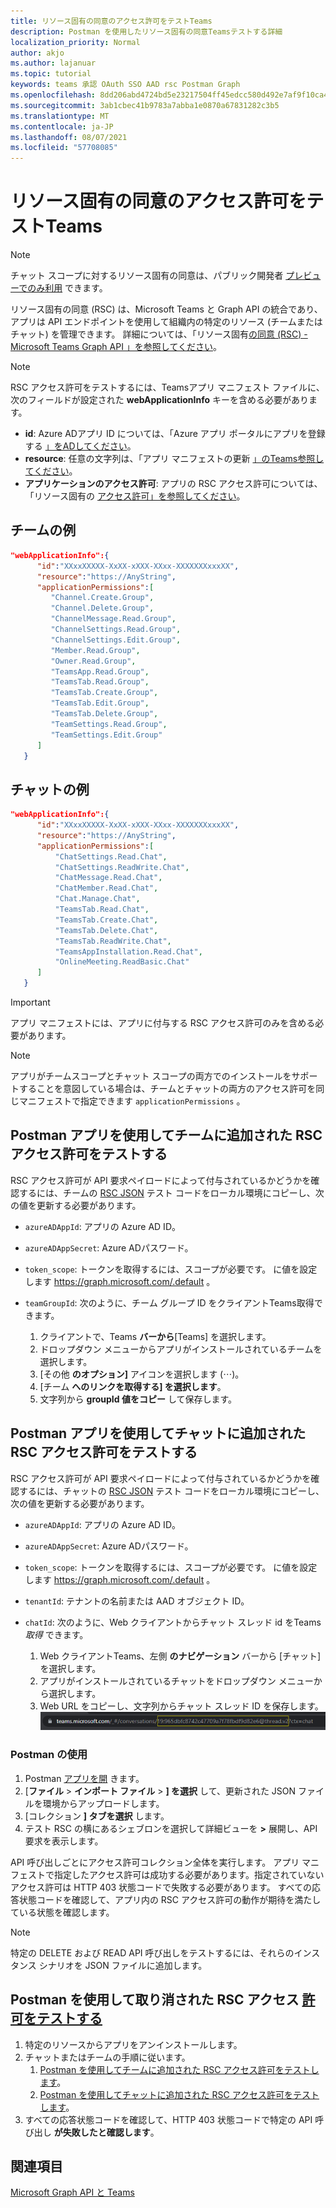 ```yaml
---
title: リソース固有の同意のアクセス許可をテストTeams
description: Postman を使用したリソース固有の同意Teamsテストする詳細
localization_priority: Normal
author: akjo
ms.author: lajanuar
ms.topic: tutorial
keywords: teams 承認 OAuth SSO AAD rsc Postman Graph
ms.openlocfilehash: 8dd206abd4724bd5e23217504ff45edcc580d492e7af9f10ca46d70d64488cc9
ms.sourcegitcommit: 3ab1cbec41b9783a7abba1e0870a67831282c3b5
ms.translationtype: MT
ms.contentlocale: ja-JP
ms.lasthandoff: 08/07/2021
ms.locfileid: "57708085"
---
```

# <a name="test-resource-specific-consent-permissions-in-teams"></a>リソース固有の同意のアクセス許可をテストTeams

> [!NOTE]
> チャット スコープに対するリソース固有の同意は、パブリック開発者 [プレビューでのみ利用](../../resources/dev-preview/developer-preview-intro.md) できます。

リソース固有の同意 (RSC) は、Microsoft Teams と Graph API の統合であり、アプリは API エンドポイントを使用して組織内の特定のリソース (チームまたはチャット) を管理できます。 詳細については、「リソース固有[の同意 (RSC) - Microsoft Teams Graph API 」を参照してください](resource-specific-consent.md)。

> [!NOTE]
> RSC アクセス許可をテストするには、Teamsアプリ マニフェスト ファイルに、次のフィールドが設定された **webApplicationInfo** キーを含める必要があります。
>
> - **id**: Azure ADアプリ ID については、「Azure アプリ ポータルにアプリを登録する [」をADしてください](resource-specific-consent.md#register-your-app-with-microsoft-identity-platform-using-the-aad-portal)。
> - **resource**: 任意の文字列は、「アプリ マニフェストの更新 [」のTeams参照してください](resource-specific-consent.md#update-your-teams-app-manifest)。
> - **アプリケーションのアクセス許可**: アプリの RSC アクセス許可については、「リソース固有の [アクセス許可」を参照してください](resource-specific-consent.md#resource-specific-permissions)。

## <a name="example-for-a-team"></a>チームの例
```json
"webApplicationInfo":{
      "id":"XXxxXXXXX-XxXX-xXXX-XXxx-XXXXXXXxxxXX",
      "resource":"https://AnyString",
      "applicationPermissions":[
         "Channel.Create.Group",
         "Channel.Delete.Group",
         "ChannelMessage.Read.Group",
         "ChannelSettings.Read.Group",
         "ChannelSettings.Edit.Group",
         "Member.Read.Group",
         "Owner.Read.Group",
         "TeamsApp.Read.Group",
         "TeamsTab.Read.Group",
         "TeamsTab.Create.Group",
         "TeamsTab.Edit.Group",
         "TeamsTab.Delete.Group",
         "TeamSettings.Read.Group",
         "TeamSettings.Edit.Group"
      ]
   }
```

## <a name="example-for-a-chat"></a>チャットの例
```json
"webApplicationInfo":{
      "id":"XXxxXXXXX-XxXX-xXXX-XXxx-XXXXXXXxxxXX",
      "resource":"https://AnyString",
      "applicationPermissions":[
          "ChatSettings.Read.Chat",
          "ChatSettings.ReadWrite.Chat",
          "ChatMessage.Read.Chat",
          "ChatMember.Read.Chat",
          "Chat.Manage.Chat",
          "TeamsTab.Read.Chat",
          "TeamsTab.Create.Chat",
          "TeamsTab.Delete.Chat",
          "TeamsTab.ReadWrite.Chat",
          "TeamsAppInstallation.Read.Chat",
          "OnlineMeeting.ReadBasic.Chat"
      ]
   }
```

> [!IMPORTANT]
> アプリ マニフェストには、アプリに付与する RSC アクセス許可のみを含める必要があります。

>[!NOTE]
>アプリがチームスコープとチャット スコープの両方でのインストールをサポートすることを意図している場合は、チームとチャットの両方のアクセス許可を同じマニフェストで指定できます `applicationPermissions` 。

## <a name="test-added-rsc-permissions-to-a-team-using-the-postman-app"></a>Postman アプリを使用してチームに追加された RSC アクセス許可をテストする

RSC アクセス許可が API 要求ペイロードによって付与されているかどうかを確認するには、チームの [RSC JSON](test-team-rsc-json-file.md) テスト コードをローカル環境にコピーし、次の値を更新する必要があります。

* `azureADAppId`: アプリの Azure AD ID。
* `azureADAppSecret`: Azure ADパスワード。
* `token_scope`: トークンを取得するには、スコープが必要です。 に値を設定します https://graph.microsoft.com/.default 。
* `teamGroupId`: 次のように、チーム グループ ID をクライアントTeams取得できます。

    1. クライアントで、Teams **バーから**[Teams] を選択します。
    2. ドロップダウン メニューからアプリがインストールされているチームを選択します。
    3. [その他 **のオプション]** アイコンを選択します (&#8943;)。
    4. [チーム **へのリンクを取得する] を選択します**。 
    5. 文字列から **groupId 値をコピー** して保存します。

## <a name="test-added-rsc-permissions-to-a-chat-using-the-postman-app"></a>Postman アプリを使用してチャットに追加された RSC アクセス許可をテストする

RSC アクセス許可が API 要求ペイロードによって付与されているかどうかを確認するには、チャットの [RSC JSON](test-chat-rsc-json-file.md) テスト コードをローカル環境にコピーし、次の値を更新する必要があります。

* `azureADAppId`: アプリの Azure AD ID。
* `azureADAppSecret`: Azure ADパスワード。
* `token_scope`: トークンを取得するには、スコープが必要です。 に値を設定します https://graph.microsoft.com/.default 。
* `tenantId`: テナントの名前または AAD オブジェクト ID。
* `chatId`: 次のように、Web クライアントからチャット スレッド id をTeams *取得* できます。

    1. Web クライアントTeams、左側 **のナビゲーション** バーから [チャット] を選択します。
    2. アプリがインストールされているチャットをドロップダウン メニューから選択します。
    3. Web URL をコピーし、文字列からチャット スレッド ID を保存します。
![Web URL からのチャット スレッド ID。](../../assets/images/chat-thread-id.png)

### <a name="use-postman"></a>Postman の使用

1. Postman [アプリを開](https://www.postman.com) きます。
2. [**ファイル**  >  **インポート ファイル**  >  **] を選択** して、更新された JSON ファイルを環境からアップロードします。  
3. [コレクション **] タブを選択** します。 
4. テスト RSC の横にあるシェブロンを選択して詳細ビューを **>** 展開し、API 要求を表示します。

API 呼び出しごとにアクセス許可コレクション全体を実行します。 アプリ マニフェストで指定したアクセス許可は成功する必要があります。指定されていないアクセス許可は HTTP 403 状態コードで失敗する必要があります。 すべての応答状態コードを確認して、アプリ内の RSC アクセス許可の動作が期待を満たしている状態を確認します。

> [!NOTE]
> 特定の DELETE および READ API 呼び出しをテストするには、それらのインスタンス シナリオを JSON ファイルに追加します。

## <a name="test-revoked-rsc-permissions-using-postman"></a>Postman を使用して取り消された RSC アクセス [許可をテストする](https://www.postman.com/)

1. 特定のリソースからアプリをアンインストールします。
2. チャットまたはチームの手順に従います。 
    1. [Postman を使用してチームに追加された RSC アクセス許可をテストします](#test-added-rsc-permissions-to-a-team-using-the-postman-app)。
    2. [Postman を使用してチャットに追加された RSC アクセス許可をテストします](#test-added-rsc-permissions-to-a-chat-using-the-postman-app)。
3. すべての応答状態コードを確認して、HTTP 403 状態コードで特定の API 呼び出し **が失敗したと確認します**。

## <a name="see-also"></a>関連項目

[Microsoft Graph API と Teams](/graph/api/resources/teams-api-overview?view=graph-rest-1.0&preserve-view=true)

